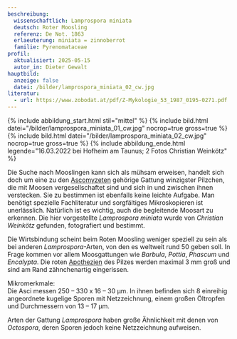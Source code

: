 ```yaml
---
beschreibung:
  wissenschaftlich: Lamprospora miniata
  deutsch: Roter Moosling
  referenz: De Not. 1863
  erlaeuterung: miniata = zinnoberrot
  familie: Pyrenomataceae
profil:
  aktualisiert: 2025-05-15
  autor_in: Dieter Gewalt
hauptbild:
  anzeige: false
  datei: /bilder/lamprospora_miniata_02_cw.jpg
literatur:
  - url: https://www.zobodat.at/pdf/Z-Mykologie_53_1987_0195-0271.pdf
---
```

{% include abbildung_start.html stil="mittel" %}
{% include bild.html datei="/bilder/lamprospora_miniata_01_cw.jpg" nocrop=true gross=true %}
{% include bild.html datei="/bilder/lamprospora_miniata_02_cw.jpg" nocrop=true gross=true %}
{% include abbildung_ende.html legende="16.03.2022 bei Hofheim am Taunus; 2 Fotos Christian Weinkötz" %}

Die Suche nach Mooslingen kann sich als mühsam erweisen, handelt sich doch um eine zu den [Ascomyzeten](Ascomyzeten "Glossar") gehörige Gattung winzigster Pilzchen, die mit Moosen vergesellschaftet sind und sich in und zwischen ihnen verstecken. Sie zu bestimmen ist ebenfalls keine leichte Aufgabe. Man benötigt spezielle Fachliteratur und sorgfältiges Mikroskopieren ist unerlässlich. Natürlich ist es wichtig, auch die begleitende Moosart zu erkennen. Die hier vorgestellte *Lamprospora miniata* wurde von *Christian Weinkötz* gefunden, fotografiert und bestimmt.

Die Wirtsbindung scheint beim Roten Moosling weniger speziell zu sein als bei anderen *Lamprospora*-Arten, von den es weltweit rund 50 geben soll. In Frage kommen vor allem Moosgattungen wie *Barbula*, *Pottia*, *Phascum* und *Encalypta*. Die roten [Apothezien](Apothecien ("Glossar")) des Pilzes werden maximal 3 mm groß und sind am Rand zähnchenartig eingerissen.

Mikromerkmale:\
Die Asci  messen 250 – 330 x 16 – 30 µm. In ihnen befinden sich 8 einreihig angeordnete kugelige Sporen mit Netzzeichnung, einem großen Öltropfen und Durchmessern von 13 – 17 µm.

Arten der Gattung *Lamprospora* haben große Ähnlichkeit mit denen von *Octospora*, deren Sporen jedoch keine Netzzeichnung aufweisen.